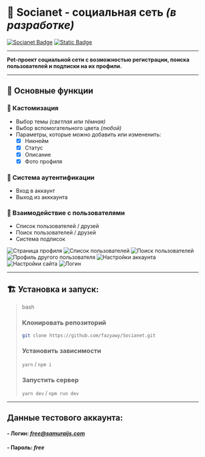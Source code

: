 <h1>🌟 Socianet - социальная сеть <i>(в разработке)</i></h1>

[![Socianet Badge](https://img.shields.io/badge/sociaNeT-v1.3.1-c233cf?style=plastic)](https://github.com/fazyawy/Socianet)
[![Static Badge](https://img.shields.io/badge/react-%5E19.0.0-17f?style=plastic)](https://www.npmjs.com/package/react)


___

**Pet-проект социальной сети с возможностью регистрации, поиска пользователей и подписки на их профили.**
___
## 🚀 Основные функции

### 🎨 Кастомизация
- Выбор темы *(светлая или тёмная)*
- Выбор вспомогательного цвета *(любой)*
- Параметры, которые можно добавить или измененить:
  - [X] Никнейм
  - [X] Статус
  - [X] Описание
  - [X] Фото профиля

### 🔐 Система аутентификации
- Вход в аккаунт
- Выход из акккаунта

### 👥 Взаимодействие с пользователями
- Список пользователей / друзей
- Поиск пользователей / друзей
- Система подписок

![Страница профиля](https://github.com/user-attachments/assets/f2199fe6-9b94-4024-95c1-5909302fd072)
![Список пользователей](https://github.com/user-attachments/assets/f45bfe01-b817-4b93-b193-f3ff0b5a2c21)
![Поиск пользователей](https://github.com/user-attachments/assets/00257b42-e668-4ccc-bbfd-f1f33ee15b68)
![Профиль другого пользователя](https://github.com/user-attachments/assets/9cf82faf-926b-4306-8375-13b54765fc3a)
![Настройки аккаунта](https://github.com/user-attachments/assets/59cdd9d3-3019-46b3-9050-79892724f7eb)
![Настройки сайта](https://github.com/user-attachments/assets/acf34b7d-12b5-4b52-83d6-c5b3bdc0e7e6)
![Логин](https://github.com/user-attachments/assets/e64b78a3-f76f-4f22-94b8-df66a66eaafb)

____
## 🏗️ Установка и запуск:

> bash
>
> ### Клонировать репозиторий
>
> ```bash
> git clone https://github.com/fazyawy/Socianet.git
>```
>
>### Установить зависимости
>
>
>`yarn`
>/
>`npm i`
>
>
>### Запустить сервер
>
>`yarn dev`
>/
>`npm run dev`

___

## **Данные тестового аккаунта:**
#### - Логин: *free@samuraijs.com*
#### - Пароль: *free*

